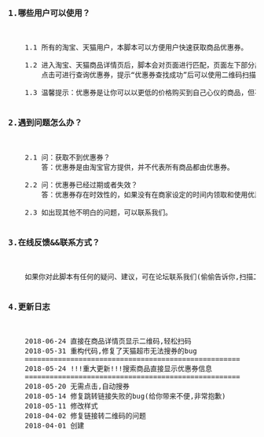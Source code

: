 <pre>

<h3>1.哪些用户可以使用？</h3>  

    1.1 所有的淘宝、天猫用户，本脚本可以方便用户快速获取商品优惠券。

    1.2 进入淘宝、天猫商品详情页后，脚本会对页面进行匹配，页面左下部分出现“点我查询优惠券”的按钮，
        点击可进行查询优惠券，提示“优惠券查找成功”后可以使用二维码扫描或者点击等方式进行优惠券的领取。

    1.3 温馨提示：优惠券是让你可以以更低的价格购买到自己心仪的商品，但不是所有的商品都有优惠券.

<h3>2.遇到问题怎么办？</h3>      

    2.1 问：获取不到优惠券？
        答：优惠券是由淘宝官方提供，并不代表所有商品都由优惠券。
        
    2.2 问：优惠券已经过期或者失效？
        答：优惠券存在时效性的，如果没有在商家设定的时间内领取和使用优惠券，那么优惠券就会失效。

    2.3 如出现其他不明白的问题，可以联系我们。

<h3>3.在线反馈&&联系方式？</h3>     

    如果你对此脚本有任何的疑问、建议，可在论坛联系我们(偷偷告诉你,扫描二维码可以关注我们的公众号哦!)

<h3>4.更新日志</h3>

    2018-06-24 直接在商品详情页显示二维码,轻松扫码
    2018-05-31 重构代码,修复了天猫超市无法搜券的bug
    ====================================================
    2018-05-24 !!!重大更新!!!搜索商品直接显示优惠券信息
    ====================================================
    2018-05-20 无需点击,自动搜券
    2018-05-14 修复跳转链接失败的bug(给你带来不便,非常抱歉)
    2018-05-11 修改样式
    2018-04-02 修复链接转二维码的问题
    2018-04-01 创建
</pre>